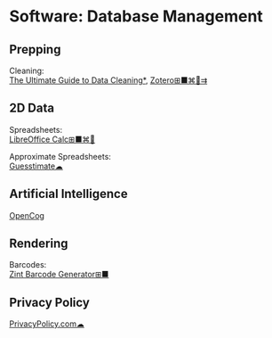 # Software: Database Management

## Prepping

Cleaning:  
[The Ultimate Guide to Data Cleaning*](https://towardsdatascience.com/the-ultimate-guide-to-data-cleaning-3969843991d4),
[Zotero⊞■⌘🐧⇉](https://www.zotero.org/)

## 2D Data

Spreadsheets:  
[LibreOffice Calc⊞■⌘🐧](https://www.libreoffice.org/)

Approximate Spreadsheets:  
[Guesstimate☁](https://www.getguesstimate.com/)

## Artificial Intelligence

[OpenCog](https://opencog.org/)

## Rendering

Barcodes:  
[Zint Barcode Generator⊞■](https://sourceforge.net/projects/zint/)

## Privacy Policy

[PrivacyPolicy.com☁](https://www.privacypolicies.com/)
